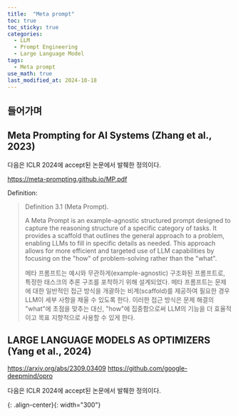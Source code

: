 ```yaml
---
title:  "Meta prompt"
toc: true
toc_sticky: true
categories:
  - LLM
  - Prompt Engineering
  - Large Language Model
tags:
  - Meta prompt
use_math: true
last_modified_at: 2024-10-18  
---
```


## 들어가며

## Meta Prompting for AI Systems (Zhang et al., 2023)

다음은 ICLR 2024에 accept된 논문에서 발췌한 정의이다.

https://meta-prompting.github.io/MP.pdf

Definition:

> Definition 3.1 (Meta Prompt).
>
> A Meta Prompt is an example-agnostic structured prompt designed to capture the reasoning structure of a specific category of tasks.
> It provides a scaffold that outlines the general approach to a problem, enabling LLMs to fill in specific details as needed. This approach allows for more efficient and targeted use of LLM capabilities by focusing on the "how" of problem-solving rather than the "what".
> 
> 메타 프롬프트는 예시와 무관하게(example-agnostic) 구조화된 프롬프트로, 특정한 태스크의 추론 구조를 포착하기 위해 설계되었다.
> 메타 프롬프트는 문제에 대한 일반적인 접근 방식을 개괄하는 비계(scaffold)를 제공하여 필요한 경우 LLM이 세부 사항을 채울 수 있도록 한다.
> 이러한 접근 방식은 문제 해결의 "what"에 초점을 맞추는 대신, "how"에 집중함으로써 LLM의 기능을 더 효율적이고 목표 지향적으로 사용할 수 있게 한다.

## LARGE LANGUAGE MODELS AS OPTIMIZERS (Yang et al., 2024)

https://arxiv.org/abs/2309.03409
https://github.com/google-deepmind/opro

다음은 ICLR 2024에 accept된 논문에서 발췌한 정의이다.







{: .align-center}{: width="300"}
